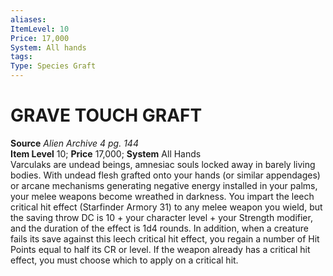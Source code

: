 ```yaml
---
aliases: 
ItemLevel: 10
Price: 17,000
System: All hands 
tags: 
Type: Species Graft
---
```

# GRAVE TOUCH GRAFT
**Source** _Alien Archive 4 pg. 144_  
**Item Level** 10; **Price** 17,000; **System** All Hands  
Varculaks are undead beings, amnesiac souls locked away in barely living bodies. With undead flesh grafted onto your hands (or similar appendages) or arcane mechanisms generating negative energy installed in your palms, your melee weapons become wreathed in darkness. You impart the leech critical hit effect (Starfinder Armory 31) to any melee weapon you wield, but the saving throw DC is 10 + your character level + your Strength modifier, and the duration of the effect is 1d4 rounds. In addition, when a creature fails its save against this leech critical hit effect, you regain a number of Hit Points equal to half its CR or level. If the weapon already has a critical hit effect, you must choose which to apply on a critical hit.